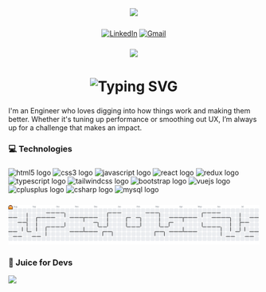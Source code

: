 <div align="center">
  <img width="200" src="https://media.giphy.com/media/v1.Y2lkPWVjZjA1ZTQ3MXNseGoycHZ4NXBuZ3JkYnliaHR1M2RvcnJjeWxlZXA1cGxpdDZuMyZlcD12MV9zdGlja2Vyc19zZWFyY2gmY3Q9cw/fkZukR450RQ1qnGaq9/giphy.gif" />
</div>

###

<div align="center">

  [![LinkedIn](https://img.shields.io/static/v1?message=LinkedIn&logo=linkedin&label=&color=0077B5&logoColor=white&labelColor=&style=for-the-badge)](https://www.linkedin.com/in/atulya-jais)
  [![Gmail](https://img.shields.io/static/v1?message=Gmail&logo=gmail&label=&color=D14836&logoColor=white&labelColor=&style=for-the-badge)](mailto:atulyajs9@gmail.com)
  
</div>

###

<div align="center">
  <img src="https://visitor-badge.laobi.icu/badge?page_id=atulyaaj.atulyaaj&left_color=black&right_color=grey&left_text=+Visitors"  />
</div>

###
<!-- 
<h1 align="center">Hello World !</h1>
--->

<!-- 
<h1 align="center">
  <code>&lt;HelloWorld name="Atulya" /&gt;</code>
</h1>
--->

<h1 align="center">
  <img src="https://readme-typing-svg.demolab.com?font=Source+Code+Pro&weight=600&size=26&duration=3000&pause=1000&color=1d444f&background=FF032300&width=435&lines=%3CHelloWorld+name%3D%22Atulya%22+%2F%3E" alt="Typing SVG" />
</h1>

###

<p align="left">
I'm an Engineer who loves digging into how things work and making them better. Whether it's tuning up performance or smoothing out UX, I’m always up for a challenge that makes an impact.
</p>

<!-- 
<p align="left">I'm Atulya, a software engineer who's always curious about how things work and how to make them better.</p>
--->

<!-- 
<p align="left">
I'm <strong>Atulya</strong> — a passionate <strong>Software Engineer</strong> who loves digging into how things work and finding ways to make them even better. Whether it's refining UX or optimizing performance, I'm always up for a good challenge!
</p>
--->

<!-- 
<p align="left">
  I'm <strong>Atulya</strong>, a curious software engineer with a passion for building, breaking, and bettering tech — one line of code at a time.
</p>
--->


###

<h3 align="left">💻 Technologies</h3>

###

<div align="left">
  <img src="https://img.shields.io/badge/HTML5-E34F26?logo=html5&logoColor=white&style=for-the-badge" height="40" alt="html5 logo"  />
  <img src="https://img.shields.io/badge/CSS3-1572B6?logo=css3&logoColor=white&style=for-the-badge" height="40" alt="css3 logo"  />
  <img src="https://img.shields.io/badge/JavaScript-F7DF1E?logo=javascript&logoColor=black&style=for-the-badge" height="40" alt="javascript logo"  />
  <img src="https://img.shields.io/badge/React-61DAFB?logo=react&logoColor=black&style=for-the-badge" height="40" alt="react logo"  />
  <img src="https://img.shields.io/badge/Redux-764ABC?logo=redux&logoColor=white&style=for-the-badge" height="40" alt="redux logo"  />
  <img src="https://img.shields.io/badge/TypeScript-3178C6?logo=typescript&logoColor=white&style=for-the-badge" height="40" alt="typescript logo"  />
  <img src="https://img.shields.io/badge/Tailwind CSS-06B6D4?logo=tailwindcss&logoColor=black&style=for-the-badge" height="40" alt="tailwindcss logo"  />
  <img src="https://img.shields.io/badge/Bootstrap-7952B3?logo=bootstrap&logoColor=white&style=for-the-badge" height="40" alt="bootstrap logo"  />
  <img src="https://img.shields.io/badge/Vue.js-4FC08D?logo=vuedotjs&logoColor=black&style=for-the-badge" height="40" alt="vuejs logo"  />
  <img src="https://img.shields.io/badge/C++-00599C?logo=cplusplus&logoColor=white&style=for-the-badge" height="40" alt="cplusplus logo"  />
  <img src="https://img.shields.io/badge/C Sharp-239120?logo=csharp&logoColor=white&style=for-the-badge" height="40" alt="csharp logo"  />
  <img src="https://img.shields.io/badge/MySQL-4479A1?logo=mysql&logoColor=white&style=for-the-badge" height="40" alt="mysql logo"  />
</div>

###

<picture>
  <source media="(prefers-color-scheme: dark)" srcset="https://raw.githubusercontent.com/atulyaaj/atulyaaj/output/pacman-contribution-graph-dark.svg">
  <source media="(prefers-color-scheme: light)" srcset="https://raw.githubusercontent.com/atulyaaj/atulyaaj/output/pacman-contribution-graph.svg">
  <img alt="pacman contribution graph" src="https://raw.githubusercontent.com/atulyaaj/atulyaaj/output/pacman-contribution-graph.svg">
</picture>


###

<h3 align="left">🧃 Juice for Devs</h3>
<div align="left">
  <img src="https://quotes-github-readme.vercel.app/api?type=horizontal&theme=light" />
</div>




